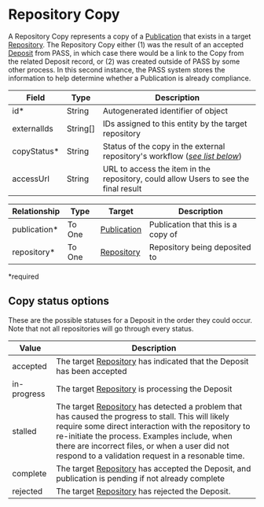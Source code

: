 # Repository Copy

A Repository Copy represents a copy of a [Publication](Publication.md) that exists in a target [Repository](Repository.md). The Repository Copy either (1) was the result of an accepted [Deposit](Deposit.md) from PASS, in which case there would be a link to the Copy from the related Deposit record, or (2) was created outside of PASS by some other process. In this second instance, the PASS system stores the information to help determine whether a Publication is already compliance.

| Field         | Type          | Description |
| ------------- | -------- | ------------- |
| id*           | String   | Autogenerated identifier of object |
| externalIds   | String[] | IDs assigned to this entity by the target repository |
| copyStatus*   | String   | Status of the copy in the external repository's workflow ([_see list below_](#copy-status-options)) |
| accessUrl     | String   | URL to access the item in the repository, could allow Users to see the final result |

| Relationship     | Type   | Target  	| Description |
| ---------------- | ------ | --------- | ----------- |
| publication*     | To One | [Publication](Publication.md) | Publication that this is a copy of |
| repository*      | To One | [Repository](Repository.md) | Repository being deposited to |
 
*required 

## Copy status options

These are the possible statuses for a Deposit in the order they could occur. Note that not all repositories will go through every status.

| Value       | Description |
| ----------- | ----------- |
| accepted    | The target [Repository](Repository.md) has indicated that the Deposit has been accepted|
| in-progress | The target [Repository](Repository.md) is processing the Deposit  |
| stalled     | The target [Repository](Repository.md) has detected a problem that has caused the progress to stall. This will likely require some direct interaction with the repository to re-initiate the process. Examples include, when there are incorrect files, or when a user did not respond to a validation request in a resonable time. |
| complete    | The target [Repository](Repository.md) has accepted the Deposit, and publication is pending if not already complete |
| rejected    | The target [Repository](Repository.md) has rejected the Deposit. |
